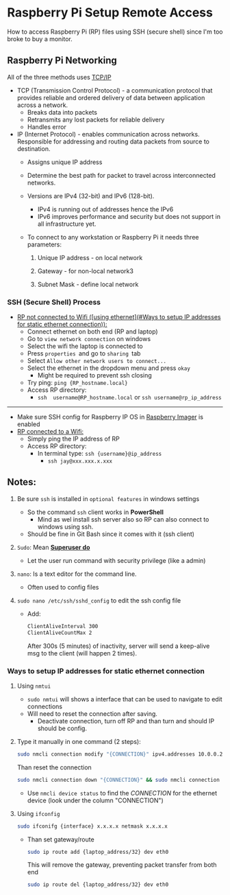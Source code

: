 # Raspberry Pi Setup Remote Access

How to access Raspberry Pi (RP) files using SSH (secure shell) since I'm too broke to buy a monitor.  

## Raspberry Pi Networking

All of the three methods uses <u>TCP/IP</u> 

- TCP (Transmission Control Protocol) - a communication protocol that provides reliable and ordered delivery of data between application across a network. 
	- Breaks data into packets 
	- Retransmits any lost packets for reliable delivery
	- Handles error
- IP (Internet Protocol) - enables communication across networks. Responsible for addressing and routing data packets from source to destination. 
	- Assigns unique IP address
	- Determine the best path for packet to travel across interconnected networks.
	- Versions are IPv4 (32-bit) and IPv6 (128-bit). 
	  - IPv4 is running out of addresses hence the IPv6
	  - IPv6 improves performance and security but does not support in all infrastructure yet. 
	
	- To connect to any workstation or Raspberry Pi it needs three parameters:
	
	  1. Unique IP address - on local network
	
	  2. Gateway - for non-local network3
	  3. Subnet Mask - define local network
	
	  

### SSH (Secure Shell) Process

- <u>RP not connected to Wifi ([using ethernet](#Ways to setup IP addresses for static ethernet connection)):</u> 
  - Connect ethernet on both end (RP and laptop)
  - Go to `view network connection` on windows
  - Select the wifi the laptop is connected to
  - Press `properties `and go to `sharing `tab
  - Select `Allow other network users to connect...`
  - Select the ethernet in the dropdown menu and press `okay`
    - Might be required to prevent ssh closing
  - Try ping: `ping {RP_hostname.local}`
  - Access RP directory:
    - `ssh  username@RP_hostname.local` or `ssh username@rp_ip_address`

<hr>

- Make sure SSH config for Raspberry IP OS in <u>Raspberry Imager</u> is enabled
- <u>RP connected to a Wifi:</u>
  - Simply ping the IP address of RP
  - Access RP directory:
    - In terminal type: `ssh {username}@ip_address`
      - `ssh jay@xxx.xxx.x.xxx` 

## Notes:

1. Be sure `ssh` is installed in `optional features` in windows settings

   - So the command `ssh` client works in **PowerShell** 
     - Mind as wel install ssh server also so RP can also connect to windows using ssh.
   - Should be fine in Git Bash since it comes with it (ssh client)

2. `Sudo`: Mean **<u>Superuser do</u>**

   -  Let the user run command with security privilege (like a admin)

3. `nano`: Is a text editor for the command line.

   - Often used to config files

4. `sudo nano /etc/ssh/sshd_config` to edit the ssh config file

   - Add: 

     ```bash
     ClientAliveInterval 300
     ClientAliveCountMax 2
     ```

     After 300s (5 minutes) of inactivity, server will send a keep-alive msg to the client (will happen 2 times).



### Ways to setup IP addresses for static ethernet connection

1. Using `nmtui`

   - `sudo nmtui` will shows a interface that can be used to navigate to edit connections
   - Will need to reset the connection after saving.
     - Deactivate connection, turn off RP and than turn and should IP should be config.

2. Type it manually in one command (2 steps):

   ```bash
   sudo nmcli connection modify "{CONNECTION}" ipv4.addresses 10.0.0.2/24 ipv4.gateway 10.0.0.1 ipv4.method manual
   ```

   Than reset the connection

   ```bash
   sudo nmcli connection down "{CONNECTION}" && sudo nmcli connection up "{CONNECITON}"
   ```

   - Use `nmcli device status` to find the *CONNECTION* for the ethernet device (look under the column "CONNECTION") 

3. Using `ifconfig`

   ```bash
   sudo ifconifg {interface} x.x.x.x netmask x.x.x.x
   ```

   - Than set gateway/route

     ```bash
     sudo ip route add {laptop_address/32} dev eth0
     ```

     This will remove the gateway, preventing packet transfer from both end

     ```bash
     sudo ip route del {laptop_address/32} dev eth0
     ```

